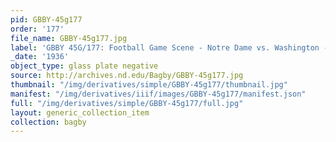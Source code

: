 ```yaml
---
pid: GBBY-45g177
order: '177'
file_name: GBBY-45g177.jpg
label: 'GBBY 45G/177: Football Game Scene - Notre Dame vs. Washington - 1936'
_date: '1936'
object_type: glass plate negative
source: http://archives.nd.edu/Bagby/GBBY-45g177.jpg
thumbnail: "/img/derivatives/simple/GBBY-45g177/thumbnail.jpg"
manifest: "/img/derivatives/iiif/images/GBBY-45g177/manifest.json"
full: "/img/derivatives/simple/GBBY-45g177/full.jpg"
layout: generic_collection_item
collection: bagby
---
```

